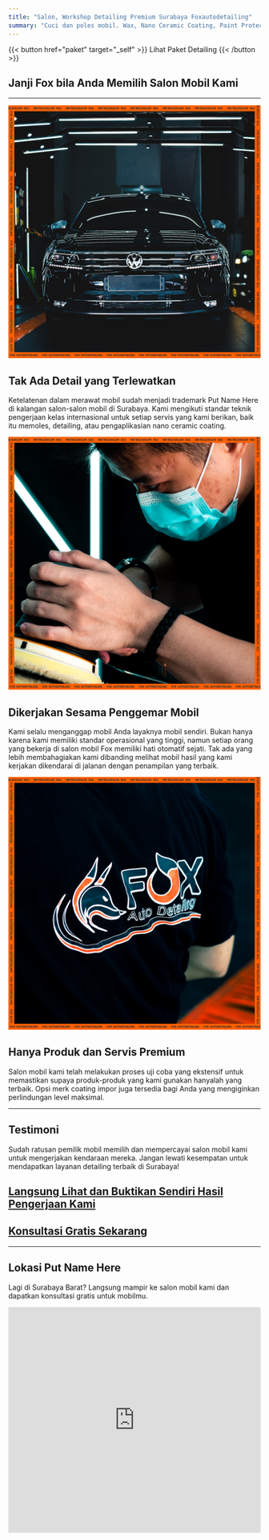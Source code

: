 ```yaml
---
title: "Salon, Workshop Detailing Premium Surabaya Foxautodetailing"
summary: "Cuci dan poles mobil. Wax, Nano Ceramic Coating, Paint Protection Film (PPF). Interior dan engine detailing. Pemasangan kaca film dan sticker mobil."
---
```


{{< button href="paket" target="_self" >}}
Lihat Paket Detailing
{{< /button >}}


Janji Fox bila Anda Memilih Salon Mobil Kami
--------------------------------------------

----------

![Intro 1 Image - Put Name Here](intro1.png)

**Tak Ada Detail yang Terlewatkan**
-----------------------------------

Ketelatenan dalam merawat mobil sudah menjadi trademark Put Name Here di kalangan salon-salon mobil di Surabaya. Kami mengikuti standar teknik pengerjaan kelas internasional untuk setiap servis yang kami berikan, baik itu memoles, detailing, atau pengaplikasian nano ceramic coating. 

![Intro 2 Image - Put Name Here](intro2.png)

**Dikerjakan Sesama Penggemar Mobil**
-------------------------------------

Kami selalu menganggap mobil Anda layaknya mobil sendiri. Bukan hanya karena kami memiliki standar operasional yang tinggi, namun setiap orang yang bekerja di salon mobil Fox memiliki hati otomatif sejati. Tak ada yang lebih membahagiakan kami dibanding melihat mobil hasil yang kami kerjakan dikendarai di jalanan dengan penampilan yang terbaik.

![Intro 3 Image - Put Name Here](intro3.png)

**Hanya Produk dan Servis Premium**
-----------------------------------

Salon mobil kami telah melakukan proses uji coba yang ekstensif untuk memastikan supaya produk-produk yang kami gunakan hanyalah yang terbaik. Opsi merk coating impor juga tersedia bagi Anda yang mengiginkan perlindungan level maksimal.

----------

Testimoni
---------

Sudah ratusan pemilik mobil memilih dan mempercayai salon mobil kami untuk mengerjakan kendaraan mereka. Jangan lewati kesempatan untuk mendapatkan layanan detailing terbaik di Surabaya!

[Langsung Lihat dan Buktikan Sendiri Hasil Pengerjaan Kami](https://instagram.com/change_instagram_id/)
---------------------------------------------------------

[Konsultasi Gratis Sekarang](https://wa.me/628123456789)
--------------------------

----------

Lokasi Put Name Here
------------------------

Lagi di Surabaya Barat? Langsung mampir ke salon mobil kami dan dapatkan konsultasi gratis untuk mobilmu.

<!--
    Manual Edit This
    Note: Set the map's embedded width to 100% and keep height at 450
-->
<iframe src="https://www.google.com/maps/embed?pb=!1m18!1m12!1m3!1d989.2493930816172!2d112.78262006360647!3d-7.354166717204939!2m3!1f0!2f0!3f0!3m2!1i1024!2i768!4f13.1!3m3!1m2!1s0x2dd7e57e58d7661b%3A0x908d18bbce40d7a8!2sOPAL%20Residence%2C%20DELIMA%20Residences%2C%20Pondok%20Tjandra%20Indah!5e0!3m2!1sen!2sid!4v1717089392099!5m2!1sen!2sid" width="100%" height="450" style="border:0;" allowfullscreen="" loading="lazy" referrerpolicy="no-referrer-when-downgrade"></iframe>